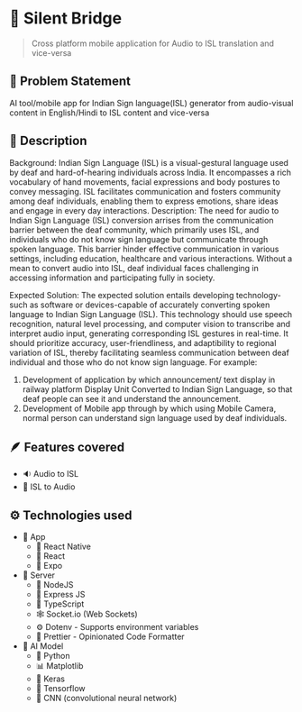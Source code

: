 # 🌉 Silent Bridge

> Cross platform mobile application for Audio to ISL translation and vice-versa

## 🤔 Problem Statement

AI tool/mobile app for Indian Sign language(ISL) generator from audio-visual content in English/Hindi to ISL content and vice-versa

## 💭 Description

Background: Indian Sign Language (ISL) is a visual-gestural language used by deaf and hard-of-hearing individuals across India. It encompasses a rich vocabulary of hand movements, facial expressions and body postures to convey messaging. ISL facilitates communication and fosters community among deaf individuals, enabling them to express emotions, share ideas and engage in every day interactions. Description: The need for audio to Indian Sign Language (ISL) conversion arrises from the communication barrier between the deaf community, which primarily uses ISL, and individuals who do not know sign language but communicate through spoken language. This barrier hinder effective communication in various settings, including education, healthcare and various interactions. Without a mean to convert audio into ISL, deaf individual faces challenging in accessing information and participating fully in society.

Expected Solution: The expected solution entails developing technology-such as software or devices-capable of accurately converting spoken language to Indian Sign Language (ISL). This technology should use speech recognition, natural level processing, and computer vision to transcribe and interpret audio input, generating corresponding ISL gestures in real-time. It should prioritize accuracy, user-friendliness, and adaptibility to regional variation of ISL, thereby facilitating seamless communication between deaf individual and those who do not know sign language. For example:

1. Development of application by which announcement/ text display in railway platform Display Unit Converted to Indian Sign Language, so that deaf people can see it and understand the announcement.
2. Development of Mobile app through by which using Mobile Camera, normal person can understand sign language used by deaf individuals.

## 🪶 Features covered

-   🔉 Audio to ISL
-   🤘 ISL to Audio

## ⚙️ Technologies used

-   📱 App
    -   🔷 React Native
    -   🩵 React
    -   🎩 Expo
-   🪹 Server
    -   📌 NodeJS
    -   🚂 Express JS
    -   🎉 TypeScript
    -   🕸️ Socket.io (Web Sockets)
    -   ⚙️ Dotenv - Supports environment variables
    -   🦋 Prettier - Opinionated Code Formatter
-   🤖 AI Model
    -   🐍 Python
    -   📊 Matplotlib
    -   🚩 Keras
    -   🍊 Tensorflow
    -   🌄 CNN (convolutional neural network)

